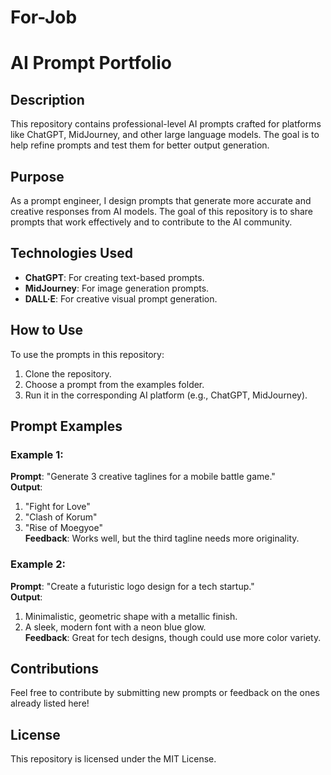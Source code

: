 # For-Job
# AI Prompt Portfolio

## Description
This repository contains professional-level AI prompts crafted for platforms like ChatGPT, MidJourney, and other large language models. The goal is to help refine prompts and test them for better output generation.

## Purpose
As a prompt engineer, I design prompts that generate more accurate and creative responses from AI models. The goal of this repository is to share prompts that work effectively and to contribute to the AI community.

## Technologies Used
- **ChatGPT**: For creating text-based prompts.
- **MidJourney**: For image generation prompts.
- **DALL·E**: For creative visual prompt generation.

## How to Use
To use the prompts in this repository:
1. Clone the repository.
2. Choose a prompt from the examples folder.
3. Run it in the corresponding AI platform (e.g., ChatGPT, MidJourney).

## Prompt Examples
### Example 1:
**Prompt**: "Generate 3 creative taglines for a mobile battle game."  
**Output**:  
1. "Fight for Love"  
2. "Clash of Korum"  
3. "Rise of Moegyoe"  
**Feedback**: Works well, but the third tagline needs more originality.

### Example 2:
**Prompt**: "Create a futuristic logo design for a tech startup."  
**Output**:  
1. Minimalistic, geometric shape with a metallic finish.  
2. A sleek, modern font with a neon blue glow.  
**Feedback**: Great for tech designs, though could use more color variety.

## Contributions
Feel free to contribute by submitting new prompts or feedback on the ones already listed here!

## License
This repository is licensed under the MIT License.

